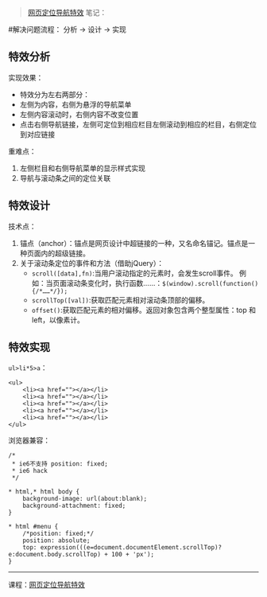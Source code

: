 >[网页定位导航特效](http://www.imooc.com/learn/56) 笔记：

#解决问题流程：
分析 → 设计 → 实现

## 特效分析

实现效果：
- 特效分为左右两部分：
- 左侧为内容，右侧为悬浮的导航菜单
- 左侧内容滚动时，右侧内容不改变位置
- 点击右侧导航链接，左侧可定位到相应栏目左侧滚动到相应的栏目，右侧定位到对应链接

重难点：
1. 左侧栏目和右侧导航菜单的显示样式实现
2. 导航与滚动条之间的定位关联

## 特效设计
技术点：
1. 锚点（anchor）：锚点是网页设计中超链接的一种，又名命名锚记。锚点是一种页面内的超级链接。
2. 关于滚动条定位的事件和方法（借助jQuery）：
    - `scroll([data],fn)`:当用户滚动指定的元素时，会发生scroll事件。
例如：当页面滚动条变化时，执行函数……：`$(window).scroll(function(){/*……*/});`
    - `scrollTop([val])`:获取匹配元素相对滚动条顶部的偏移。
    - `offset()`:获取匹配元素的相对偏移。返回对象包含两个整型属性：top 和 left，以像素计。

## 特效实现

`ul>li*5>a`：
```
<ul>
    <li><a href=""></a></li>
    <li><a href=""></a></li>
    <li><a href=""></a></li>
    <li><a href=""></a></li>
    <li><a href=""></a></li>
</ul>
```

浏览器兼容：
```
/*
 * ie6不支持 position: fixed;
 * ie6 hack
 */

* html,* html body {
    background-image: url(about:blank);
    background-attachment: fixed;
}

* html #menu {
    /*position: fixed;*/
    position: absolute;
    top: expression(((e=document.documentElement.scrollTop)? e:document.body.scrollTop) + 100 + 'px');
}
```

----
课程：[网页定位导航特效](http://www.imooc.com/learn/56)





